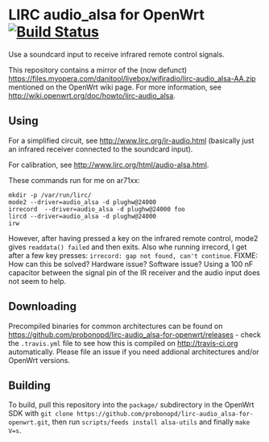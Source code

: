 LIRC audio_alsa for OpenWrt [![Build Status](https://travis-ci.org/probonopd/lirc-audio_alsa-for-openwrt.svg)](https://travis-ci.org/probonopd/lirc-audio_alsa-for-openwrt)
===========================

Use a soundcard input to receive infrared remote control signals.

This repository contains a mirror of the (now defunct) https://files.myopera.com/danitool/livebox/wifiradio/lirc-audio_alsa-AA.zip mentioned on the OpenWrt wiki page.
For more information, see http://wiki.openwrt.org/doc/howto/lirc-audio_alsa.

Using
--

For a simplified circuit, see http://www.lirc.org/ir-audio.html (basically just an infrared receiver connected to the soundcard input).

For calibration, see http://www.lirc.org/html/audio-alsa.html.

These commands run for me on ar71xx:
```
mkdir -p /var/run/lirc/
mode2 --driver=audio_alsa -d plughw@24000
irrecord  --driver=audio_alsa -d plughw@24000 foo
lircd --driver=audio_alsa -d plughw@24000
irw
```

However, after having pressed a key on the infrared remote control, mode2 gives `readdata() failed` and then exits. Also whe  running irrecord, I get after a few key presses: `irrecord: gap not found, can't continue`. FIXME: How can this be solved? Hardware issue? Software issue? Using a 100 nF capacitor between the signal pin of the IR receiver and the audio input does not seem to help.

Downloading
--
Precompiled binaries for common architectures can be found on https://github.com/probonopd/lirc-audio_alsa-for-openwrt/releases - check the ```.travis.yml``` file to see how this is compiled on http://travis-ci.org automatically. Please file an issue if you need addional architectures and/or OpenWrt versions.

Building
--
To build, pull this repository into the ```package/``` subdirectory in the OpenWrt SDK with ```git clone https://github.com/probonopd/lirc-audio_alsa-for-openwrt.git```, then run ```scripts/feeds install alsa-utils``` and finally ```make V=s```. 
